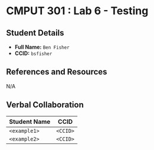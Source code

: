 # CMPUT 301 : Lab 6 - Testing

## Student Details

- **Full Name:** `Ben Fisher`
- **CCID:** `bsfisher`

## References and Resources

N/A

## Verbal Collaboration

| Student Name | CCID     |
| ------------ | -------- |
| `<example1>` | `<CCID>` |
| `<example2>` | `<CCID>` |
